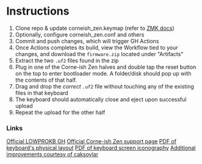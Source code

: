 # Instructions
1. Clone repo & update corneish_zen.keymap (refer to [ZMK docs](https://zmk.dev/docs))
2. Optionally, configure corneish_zen.conf and others
3. Commit and push changes, which will trigger GH Actions
4. Once Actions completes its build, view the Workflow tied to your changes, and download the `firmware.zip` located under "Artifacts"
5. Extract the two `.uf2` files found in the zip
6. Plug in one of the Corne-ish Zen halves and double tap the reset button on the top to enter bootloader mode. A folder/disk should pop up with the contents of that half.
7. Drag and drop the _correct_ `.uf2` file without touching any of the existing files in that keyboard
8. The keyboard should automatically close and eject upon successful upload
9. Repeat the upload for the other half

### Links
[Official LOWPROKB GH](https://github.com/LOWPROKB/zmk-config-Corne-ish-Zen)
[Official Corne-ish Zen support page](https://lowprokb.ca/pages/corne-ish-zen-support)
[PDF of keyboard's physical layout](https://cdn.shopify.com/s/files/1/0523/0847/6068/files/Corne-sih_Zen_physical_layout.pdf?v=1628978254)
[PDF of keyboard screen iconography](https://cdn.shopify.com/s/files/1/0523/0847/6068/files/Corne-ish_Zen_Display_Iconography.pdf?v=1628984746)
[Additional improvements courtesy of caksoylar](https://gist.github.com/caksoylar/c411313990978e1903c244f03039187a)